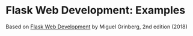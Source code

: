 # Flask Web Development: Examples

Based on [Flask Web Development](https://www.amazon.fr/Flask-Web-Development-Developing-Applications/dp/1491991739) by Miguel Grinberg, 2nd edition (2018)